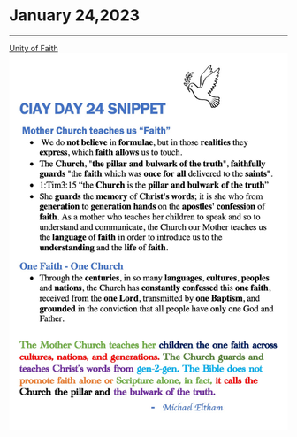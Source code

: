 # January 24,2023
---

[Unity of Faith](https://youtu.be/AERMYgipDU8)
![Day 24 Snippet](https://github.com/fernal73/CIAY/blob/main/January/jpgs/Day24Snippet.jpg?raw=true)
